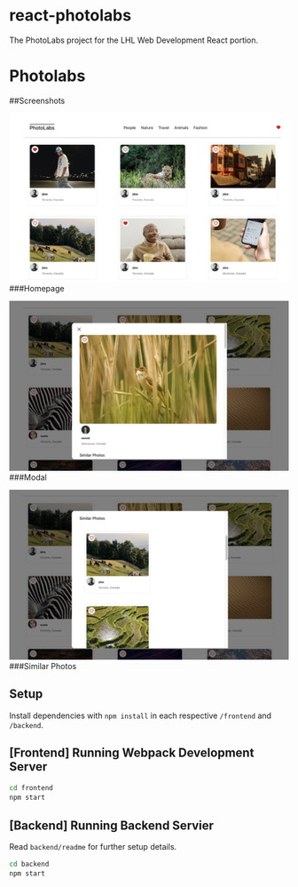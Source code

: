# react-photolabs
The PhotoLabs project for the LHL Web Development React portion.

# Photolabs

##Screenshots

![PhotoLabs Homepage](https://github.com/wfhopkins/photolabs-starter/blob/main/docs/PhotoLabs-home.png?raw=true)
###Homepage


![Open Modal](https://github.com/wfhopkins/photolabs-starter/blob/main/docs/PhotoLabs-modal-open.png?raw=true)
###Modal


![Similar Photos in Modal](https://github.com/wfhopkins/photolabs-starter/blob/main/docs/PhotoLabs-similar-photos.png?raw=true)
###Similar Photos

## Setup

Install dependencies with `npm install` in each respective `/frontend` and `/backend`.

## [Frontend] Running Webpack Development Server

```sh
cd frontend
npm start
```

## [Backend] Running Backend Servier

Read `backend/readme` for further setup details.

```sh
cd backend
npm start
```

